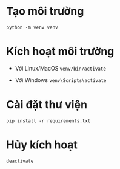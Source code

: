 # Tạo môi trường
``` python -m venv venv ```

# Kích hoạt môi trường
- Với Linux/MacOS
```venv/bin/activate```

- Với Windows
```venv\Scripts\activate   ```

# Cài đặt thư viện
``` pip install -r requirements.txt ```


# Hủy kích hoạt
``` deactivate ```
